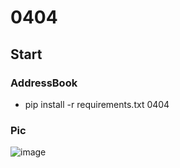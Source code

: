 # 0404
## Start
### AddressBook
 - pip install -r requirements.txt
0404
### Pic
![image](https://github.com/jh226/0404/assets/136438531/675f26fd-1495-481a-a96f-cc06a781e086)
